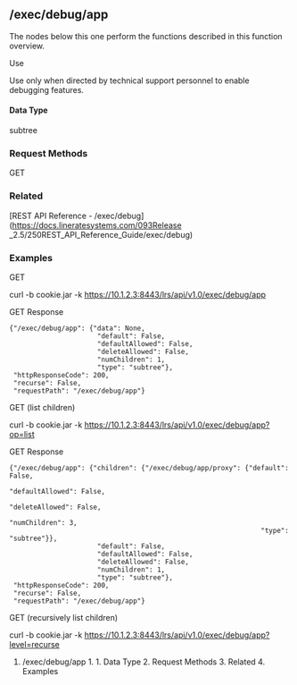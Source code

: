 ## /exec/debug/app

The nodes below this one perform the functions described in this function
overview.

Use

Use only when directed by technical support personnel to enable debugging
features.

#### Data Type

subtree

### Request Methods

GET

### Related

[REST API Reference - /exec/debug](https://docs.lineratesystems.com/093Release
_2.5/250REST_API_Reference_Guide/exec/debug)

### Examples

GET

curl -b cookie.jar -k https://10.1.2.3:8443/lrs/api/v1.0/exec/debug/app

GET Response

    
    {"/exec/debug/app": {"data": None,
                          "default": False,
                          "defaultAllowed": False,
                          "deleteAllowed": False,
                          "numChildren": 1,
                          "type": "subtree"},
     "httpResponseCode": 200,
     "recurse": False,
     "requestPath": "/exec/debug/app"}
    

GET (list children)

curl -b cookie.jar -k
https://10.1.2.3:8443/lrs/api/v1.0/exec/debug/app?op=list

GET Response

    
    {"/exec/debug/app": {"children": {"/exec/debug/app/proxy": {"default": False,
                                                                   "defaultAllowed": False,
                                                                   "deleteAllowed": False,
                                                                   "numChildren": 3,
                                                                   "type": "subtree"}},
                          "default": False,
                          "defaultAllowed": False,
                          "deleteAllowed": False,
                          "numChildren": 1,
                          "type": "subtree"},
     "httpResponseCode": 200,
     "recurse": False,
     "requestPath": "/exec/debug/app"}
    

GET (recursively list children)

curl -b cookie.jar -k
https://10.1.2.3:8443/lrs/api/v1.0/exec/debug/app?level=recurse

  1. /exec/debug/app
    1.       1. Data Type
    2. Request Methods
    3. Related
    4. Examples

